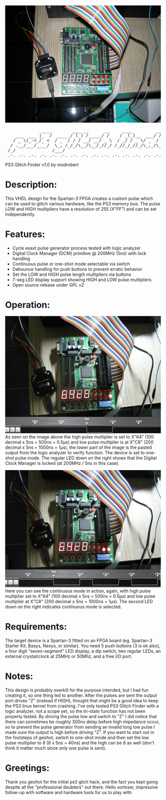 ![PS3_Glitch_Finder](https://raw.githubusercontent.com/modrobert/ps3_glitch_finder/master/ps3_glitch_finder_setup.jpg)
<pre>
              ____        ___ __      __     ____         __
    ___  ___ |_  /  ___ _/ (_) /_____/ /    / _(_)__  ___/ /__ ____
   / _ \(_-<_/_ <  / _ `/ / / __/ __/ _ \  / _/ / _ \/ _  / -_) __/
  / .__/___/____/  \_, /_/_/\__/\__/_//_/ /_//_/_//_/\_,_/\__/_/
 /_/              /___/          
_.-._.-._.-._.-._.-._.-._.-._.-._.-._.-._.-._.-._.-._.-._.-._.-._.-._.-._.-._
</pre>

PS3 Glitch Finder v1.0 by modrobert

Description:
============
This VHDL design for the Spartan-3 FPGA creates a custom pulse which can be 
used to glitch various hardware, like the PS3 memory bus. The pulse LOW and
HIGH multipliers have a resolution of 255 (X"FF") and can be set independently.

Features:
=========
* Cycle exaxt pulse generator process tested with logic analyzer
* Digital Clock Manager (DCM) primitive @ 200MHz (5ns) with lock handling
* Continuous pulse or one-shot mode selectable via switch
* Debounce handling for push buttons to prevent erratic behavior
* Set the LOW and HIGH pulse length multipliers via buttons
* 7-seg LED display support showing HIGH and LOW pulse multipliers
* Open source release under GPL v2

Operation:
==========
![One-shot mode](https://raw.githubusercontent.com/modrobert/ps3_glitch_finder/master/ps3_glitch_finder_one_shot_pulse.jpg)
As seen on the image above the high pulse multiplier is set to X"64" (100 decimal x 5ns = 500ns = 0.5µs) and low pulse multiplier is at X"C8" (200 decimal x 5ns = 1000ns = 1µs), the lower part of the image is the pasted output from the logic analyzer to verify function. The device is set to one-shot pulse mode. The regular LED down on the right shows that the Digital Clock Manager is locked (at 200MHz / 5ns in this case).

![Continuous mode](https://raw.githubusercontent.com/modrobert/ps3_glitch_finder/master/ps3_glitch_finder_continous_pulse.jpg)
Here you can see the continuous mode in action, again, with high pulse multiplier set to X"64" (100 decimal x 5ns = 500ns = 0.5µs) and low pulse multiplier at X"C8" (200 decimal x 5ns = 1000ns = 1µs). The second LED down on the right indicates continuous mode is selected. 

Requirements:
=============
The target device is a Spartan-3 fitted on an FPGA board (eg. Spartan-3 Starter
Kit, Basys, Nexys, or similar). You need 5 push buttons (3 is ok also), a four 
digit "seven-segment" LED display, a dip switch, two regular LEDs, an external
crystal/clock at 25MHz or 50Mhz, and a free I/O port.

Notes:
======
This design is probably overkill for the purpose intended, but I had fun 
creating it, so one thing led to another. After the pulses are sent the
output port drives "Z" (instead if HIGH), thought that might be a good idea
to keep the PS3 linux kernel from crashing. I've only tested PS3 Glitch Finder
with a logic analyzer, not a scope yet, so the tri-state function has not been
properly tested. By driving the pulse low and switch to "Z" I did notice that
there can sometimes be roughly 300ns delay before high impedance occur, so to
prevent the pulse generator from sending an invalid long low pulse I made sure
the output is high before driving "Z". If you want to start out in the
footsteps of geohot, switch to one-shot mode and then set the low pulse
multiplier to 8 (8 x 5ns = 40ns) and the high can be 8 as well (don't think it
matter much since only one pulse is sent).

Greetings:
==========
Thank you geohot for the initial ps3 glich hack, and the fact you kept going
despite all the "professional doubters" out there. Hello xorloser, impressive
follow-up with software and hardware tools for us to play with.

